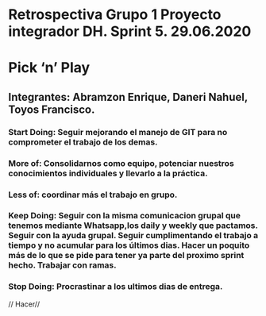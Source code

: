 # Retrospectiva Grupo 1 Proyecto integrador DH. Sprint 5. 29.06.2020

# Pick ‘n’ Play

## Integrantes: Abramzon Enrique, Daneri Nahuel, Toyos Francisco.

### Start Doing: Seguir mejorando el manejo de GIT para no comprometer el trabajo de los demas. 
### More of: Consolidarnos como equipo, potenciar nuestros conocimientos individuales y llevarlo a la práctica.
### Less of: coordinar más el trabajo en grupo.
### Keep Doing: Seguir con la misma comunicacion grupal que tenemos mediante Whatsapp,los daily y weekly que pactamos. Seguir con la ayuda grupal. Seguir cumplimentando el trabajo a tiempo y no acumular para los últimos dias. Hacer un poquito más de lo que se pide para tener ya parte del proximo sprint hecho. Trabajar con ramas. 
### Stop Doing: Procrastinar a los ultimos dias de entrega.

// Hacer//